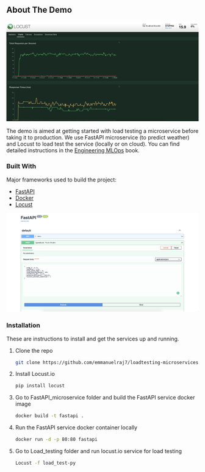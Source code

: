 

<!-- ABOUT THE PROJECT -->
## About The Demo

![Load Testing](https://github.com/emmanuelraj7/loadtesting-microservices/blob/master/images/load_test.png)



The demo is aimed at getting started with load testing a microservice before taking it to production. We use FastAPI microservice (to predict weather) and Locust to load test the service (locally or on cloud). You can find detailed instructions in the [Engineering MLOps](https://www.amazon.com/Engineering-MLOps-Rapidly-production-ready-learning/dp/1800562888) book.



### Built With

Major frameworks used to build the project:
* [FastAPI](https://fastapi.tiangolo.com/)
* [Docker](https://www.docker.com/)
* [Locust](https://locust.io/)


![FASTAPI](https://github.com/emmanuelraj7/loadtesting-microservices/blob/master/images/fast_api_service.png)


<!-- GETTING STARTED -->
### Installation

These are instructions to install and get the services up and running. 

1. Clone the repo
   ```sh
   git clone https://github.com/emmanuelraj7/loadtesting-microservices.git
   ```
2. Install Locust.io
   ```sh
   pip install locust
   ```   
3. Go to FastAPI_microservice folder and build the FastAPI service docker image 
   ```sh
   docker build -t fastapi .
   ```
4. Run the FastAPI service docker container locally
   ```sh
   docker run -d -p 80:80 fastapi
   ```
5. Go to Load_testing folder and run locust.io service for load testing
   ```sh
   Locust -f load_test-py
   ```   
